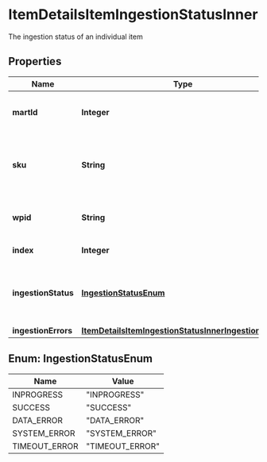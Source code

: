 

# ItemDetailsItemIngestionStatusInner

The ingestion status of an individual item

## Properties

| Name | Type | Description | Notes |
|------------ | ------------- | ------------- | -------------|
|**martId** | **Integer** | Mart ID that a user or seller uses for a marketplace |  [optional] |
|**sku** | **String** | An arbitrary alphanumeric unique ID, seller-specified, identifying each item. |  [optional] |
|**wpid** | **String** | An alphanumeric product ID, generated by Walmart |  [optional] |
|**index** | **Integer** | index of items in the feed |  [optional] |
|**ingestionStatus** | [**IngestionStatusEnum**](#IngestionStatusEnum) | Can be one of the following: DATA_ERROR, SYSTEM_ERROR, TIMEOUT_ERROR, or INPROGRESS |  |
|**ingestionErrors** | [**ItemDetailsItemIngestionStatusInnerIngestionErrors**](ItemDetailsItemIngestionStatusInnerIngestionErrors.md) |  |  [optional] |



## Enum: IngestionStatusEnum

| Name | Value |
|---- | -----|
| INPROGRESS | &quot;INPROGRESS&quot; |
| SUCCESS | &quot;SUCCESS&quot; |
| DATA_ERROR | &quot;DATA_ERROR&quot; |
| SYSTEM_ERROR | &quot;SYSTEM_ERROR&quot; |
| TIMEOUT_ERROR | &quot;TIMEOUT_ERROR&quot; |



